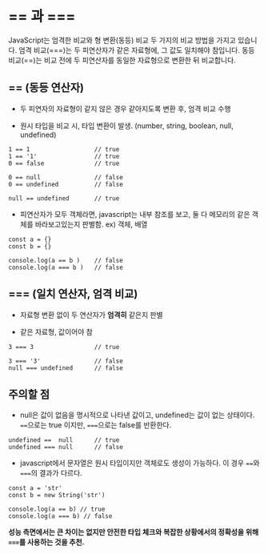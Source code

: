 # == 과 ===

JavaScript는 엄격한 비교와 형 변환(동등) 비교 두 가지의 비교 방법을 가지고 있습니다. 엄격 비교(===)는 두 피연산자가 같은 자료형에, 그 값도 일치해야 참입니다. 동등 비교(==)는 비교 전에 두 피연산자를 동일한 자료형으로 변환한 뒤 비교합니다.

## == (동등 연산자)

* 두 피연자의 자료형이 같지 않은 경우 같아지도록 변환 후, 엄격 비교 수행

* 원시 타입을 비교 시, 타입 변환이 발생. (number, string, boolean, null, undefined) 


```
1 == 1 					// true
1 == '1' 				// true
0 == false 				// true

0 == null 				// false
0 == undefined 			// false

null == undefined 		// true
```

* 피연산자가 모두 객체라면, javascript는 내부 참조를 보고, 둘 다 메모리의 같은 객체를 바라보고있는지 판별함. ex) 객체, 배열

```
const a = {}
const b = {}

console.log(a == b )	// false
console.log(a === b )	// false
```


## === (일치 연산자, 엄격 비교)

* 자료형 변환 없이 두 연산자가 **엄격히** 같은지 판별

* 같은 자료형, 값이어야 참

```
3 === 3 				// true

3 === '3'				// false
null === undefined 		// false
```

## 주의할 점

* null은 값이 없음을 명시적으로 나타낸 값이고, undefined는 값이 없는 상태이다. `==`으로는 true 이지만, `===`으로는 false를 반환한다.

```
undefined ==  null		// true
undefined === null		// false
```

* javascript에서 문자열은 원시 타입이지만 객체로도 생성이 가능하다. 이 경우 `==`와 `===`의 결과가 다르다.

```
const a = 'str'
const b = new String('str')

console.log(a == b) // true
console.log(a === b) // false
```


**성능 측면에서는 큰 차이는 없지만 안전한 타입 체크와 복잡한 상황에서의 정확성을 위해 `===`를 사용하는 것을 추천.**